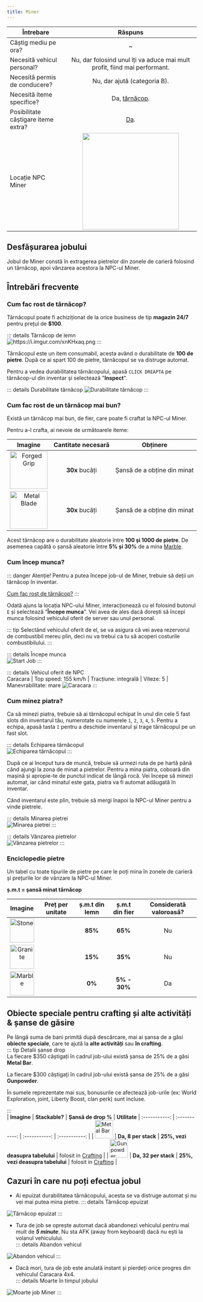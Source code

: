 ```yaml
---
title: Miner
---
```


| Întrebare   | Răspuns |
| ----------- | :-----------: |
| Câștig mediu pe ora? | ~<Dinero :amount='1500' /> |
| Necesită vehicul personal? | Nu, dar folosind unul îți va aduce mai mult profit, fiind mai performant. |
| Necesită permis de conducere? | Nu, dar ajută (categoria B). |
| Necesită iteme specifice? | Da, [târnăcop](#cum-fac-rost-de-tarnacop). |
| Posibilitate câștigare iteme extra? | [Da](#obiecte-speciale-pentru-crafting-si-alte-activitati-sanse-de-gasire). |
| Locație NPC Miner | <Image src="https://i.imgur.com/1ONfXp8.png" width="256" label="Grand Senora Desert, Joshua Rd" />  |

## Desfășurarea jobului  

Jobul de Miner constă în extragerea pietrelor din zonele de carieră folosind un târnăcop, apoi vânzarea acestora la NPC-ul Miner.

## Întrebări frecvente

### Cum fac rost de târnăcop?

Târnăcopul poate fi achiziționat de la orice business de tip **magazin 24/7** pentru prețul de **$100**.

::: details Târnăcop de lemn  
<Image src="https://i.imgur.com/xnKHxaq.png" alt="https://i.imgur.com/xnKHxaq.png" />
:::

Târnăcopul este un item consumabil, acesta având o durabilitate de **100 de pietre**. După ce ai spart 100 de pietre, târnăcopul se va distruge automat.

Pentru a vedea durabilitatea târnăcopului, apasă `CLICK DREAPTA` pe târnăcop-ul din inventar și selectează "**Inspect**".

::: details Durabilitate târnăcop
<Image src="https://i.imgur.com/GL8EWR0.png" alt="Durabilitate târnăcop" />
:::

### Cum fac rost de un târnăcop mai bun?

Există un târnăcop mai bun, de fier, care poate fi craftat la NPC-ul Miner.

Pentru a-l crafta, ai nevoie de următoarele iteme:

| Imagine | Cantitate necesară | Obținere |
| :---: | :---: | :---: |
| <Image src="https://i.imgur.com/i3Jt8cc.png" alt="Forged Grip" width="100" label="Forged Grip" /> | **30x** bucăți | Șansă de a obține din minat |
| <Image src="https://i.imgur.com/DBgM7yn.png" alt="Metal Blade" width="100" label="Metal Blade" /> | **30x** bucăți | Șansă de a obține din minat |

Acest târnăcop are o durabilitate aleatorie între **100 și 1000 de pietre**.  De asemenea capătă o șansă aleatorie între **5% și 30%** de a mina [Marble](#enciclopedie-pietre).

### Cum încep munca?

::: danger Atenție!
Pentru a putea începe job-ul de Miner, trebuie să deții un târnăcop în inventar. 

[Cum fac rost de târnăcop?](#cum-fac-rost-de-tarnacop)
:::

Odată ajuns la locația NPC-ului Miner, interacționează cu el folosind butonul `E` și selectează "**Începe munca**". Vei avea de ales dacă dorești să începi munca folosind vehiculul oferit de server sau unul personal. 

::: tip
Selectând vehiculul oferit de el, se va asigura că vei avea rezervorul de combustibil mereu plin, deci nu va trebui ca tu să acoperi costurile combustibilului.
:::

::: details Începe munca  
  <Image src="https://i.imgur.com/iTOr2Hv.gif" alt="Start Job" />
:::  

::: details Vehicul oferit de NPC  
  Caracara | Top speed: 155 km/h | Tracțiune: integrală | Viteze: 5 | Manevrabilitate: mare 
  <Image src="https://i.imgur.com/Hdi0Y0C.png" alt="Caracara" />
::: 

### Cum minez piatra?

Ca să minezi piatra, trebuie să ai târnăcopul echipat în unul din cele 5 fast slots din inventarul tău, numerotate cu numerele `1`, `2`, `3`, `4`, `5`. Pentru a echipa, apasă tasta `I` pentru a deschide inventarul și trage târnăcopul pe un fast slot.

::: details Echiparea târnăcopul  
  <Image src="https://i.imgur.com/trIAcc2.gif" alt="Echiparea târnăcopul" />
:::  

După ce ai început tura de muncă, trebuie să urmezi ruta de pe hartă până când ajungi la zona de minat a pietrelor. Pentru a mina piatra, coboară din mașină și apropie-te de punctul indicat de lângă rocă. Vei începe să minezi automat, iar când minatul este gata, piatra va fi automat adăugată în inventar. 

Când inventarul este plin, trebuie să mergi înapoi la NPC-ul Miner pentru a vinde pietrele.

::: details Minarea pietrei  
  <Image src="https://i.imgur.com/sVFI4zl.gif" alt="Minarea pietrei" />
::: 

::: details Vânzarea pietrelor  
  <Image src="https://i.imgur.com/XebMc3B.gif" alt="Vânzarea pietrelor" />
:::

### Enciclopedie pietre

Un tabel cu toate tipurile de pietre pe care le poți mina în zonele de carieră și prețurile lor de vânzare la NPC-ul Miner.

**ș.m.t = șansă minat târnăcop**

| **Imagine** | **Preț** per unitate | **ș.m.t din lemn** | **ș.m.t din fier** | **Considerată valoroasă?** |
| :-----------: | :-----------: | :-----------: | :-----------: | :-----------: |
| <Image src="https://i.imgur.com/cwMdibq.png" alt="Stone" width="64" label="Stone" /> | **<Dinero :amount='15' />** | **85%** | **65%** | Nu |
| <Image src="https://i.imgur.com/XyOLRvH.png" alt="Granite" width="64" label="Granite" /> | **<Dinero :amount='19' />** | **15%** | **35%** | Nu |
| <Image src="https://i.imgur.com/4UoM5HC.png" alt="Marble" width="64" label="Marble" /> | **<Dinero :amount='25' />** | **0%** | **5% - 30%** | Da |

## Obiecte speciale pentru crafting și alte activități & șanse de găsire  

Pe lângă suma de bani primită după descărcare, mai ai șansa de a găsi **obiecte speciale**, care te ajută la **alte activități** sau **în crafting**.  
::: tip Detalii șanse drop  
La fiecare $350 câștigați în cadrul job-ului există șansa de 25% de a găsi **Metal Bar**.

La fiecare $300 câștigați în cadrul job-ului există șansa de 25% de a găsi **Gunpowder**.

În sumele reprezentate mai sus, bonusurile ce afectează job-urile (ex: World Exploration, joint, Liberty Boost, clan perk) sunt incluse.

:::  
| **Imagine** | **Stackable?** | **Șansă de drop %** | **Utilitate**
| :-----------: | :-----------: | :-----------: | :-----------: |
| <Image src="https://i.imgur.com/wy3nrJG.png" alt="Metal Bar" width="48" label="Metal Bar" /> | **Da, 8 per stack** |  **25%, vezi deasupra tabelului**  | folosit in [Crafting](../general/crafting) |
| <Image src="https://i.imgur.com/Ub9vSWq.png" alt="Gunpowder" width="48" label="Gunpowder" /> | **Da, 32 per stack** |  **25%, vezi deasupra tabelului** | folosit in [Crafting](../general/crafting) |

## Cazuri în care nu poți efectua jobul  
 
- Ai epuizat durabilitatea târnăcopului, acesta se va distruge automat și nu vei mai putea mina pietre.
::: details Târnăcop epuizat  
 <Image src="https://i.imgur.com/c67aVXW.png" alt="Târnăcop epuizat" />
:::

- Tura de job se oprește automat dacă abandonezi vehiculul pentru mai mult de _**5 minute**_. Nu sta AFK (away from keyboard) dacă nu ești la volanul vehiculului.  
::: details Abandon vehicul  
 <Image src="https://i.imgur.com/L6ut45T.png" alt="Abandon vehicul" />  
:::  

- Dacă mori, tura de job este anulată instant și pierdeți orice progres din vehiculul Caracara 4x4.  
::: details Moarte în timpul jobului  
 <Image src="https://i.imgur.com/9oNK7SN.png" alt="Moarte job Miner" />  
:::  
